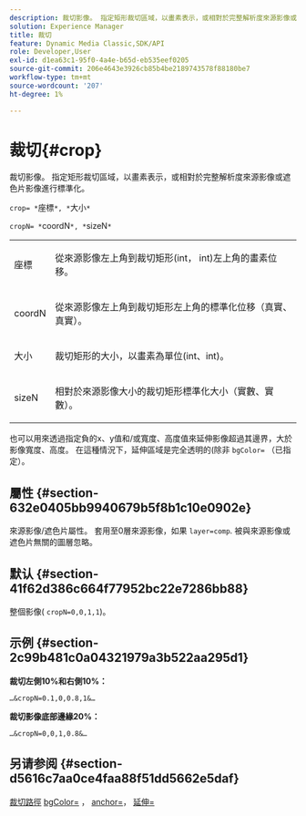 ```yaml
---
description: 裁切影像。 指定矩形裁切區域，以畫素表示，或相對於完整解析度來源影像或遮色片影像進行標準化。
solution: Experience Manager
title: 裁切
feature: Dynamic Media Classic,SDK/API
role: Developer,User
exl-id: d1ea63c1-95f0-4a4e-b65d-eb535eef0205
source-git-commit: 206e4643e3926cb85b4be2189743578f88180be7
workflow-type: tm+mt
source-wordcount: '207'
ht-degree: 1%

---
```


# 裁切{#crop}

裁切影像。 指定矩形裁切區域，以畫素表示，或相對於完整解析度來源影像或遮色片影像進行標準化。

`crop= *`座標`*, *`大小`*`

`cropN= *`coordN`*, *`sizeN`*`

<table id="simpletable_472A9AD67AA64419B0877B0535F8B14A"> 
 <tr class="strow"> 
  <td class="stentry"> <p><span class="codeph"> <span class="varname"> 座標</span></span> </p> </td> 
  <td class="stentry"> <p>從來源影像左上角到裁切矩形(int， int)左上角的畫素位移。 </p></td> 
 </tr> 
 <tr class="strow"> 
  <td class="stentry"> <p><span class="codeph"> <span class="varname"> coordN</span></span> </p> </td> 
  <td class="stentry"> <p>從來源影像左上角到裁切矩形左上角的標準化位移（真實、真實）。 </p></td> 
 </tr> 
 <tr class="strow"> 
  <td class="stentry"> <p><span class="codeph"> <span class="varname"> 大小</span></span> </p></td> 
  <td class="stentry"> <p>裁切矩形的大小，以畫素為單位(int、int)。 </p></td> 
 </tr> 
 <tr class="strow"> 
  <td class="stentry"> <p><span class="codeph"> <span class="varname"> sizeN</span></span> </p></td> 
  <td class="stentry"> <p>相對於來源影像大小的裁切矩形標準化大小（實數、實數）。 </p></td> 
 </tr> 
</table>

也可以用來透過指定負的x、y值和/或寬度、高度值來延伸影像超過其邊界，大於影像寬度、高度。 在這種情況下，延伸區域是完全透明的(除非 `bgColor=` （已指定）。

## 屬性 {#section-632e0405bb9940679b5f8b1c10e0902e}

來源影像/遮色片屬性。 套用至0層來源影像，如果 `layer=comp`. 被與來源影像或遮色片無關的圖層忽略。

## 默认 {#section-41f62d386c664f77952bc22e7286bb88}

整個影像( `cropN=0,0,1,1`)。

## 示例 {#section-2c99b481c0a04321979a3b522aa295d1}

**裁切左側10%和右側10%：**

`…&cropN=0.1,0,0.8,1&…`

**裁切影像底部邊緣20%：**

`…&cropN=0,0,1,0.8&…`

## 另请参阅 {#section-d5616c7aa0ce4faa88f51dd5662e5daf}

[裁切路徑](/help/aem-is-ir-api/is-api/http-ref/image-serving-api-ref/c-http-protocol-reference/c-command-reference/r-croppath.md) [bgColor=](../../../../../is-api/http-ref/image-serving-api-ref/c-http-protocol-reference/c-command-reference/r-bgcolor.md#reference-441371ba4ef54fe781887c5ae448f6ab) ， [anchor=](../../../../../is-api/http-ref/image-serving-api-ref/c-http-protocol-reference/c-command-reference/r-anchor.md#reference-6661e548ab284b82828d8d94c8ddeb7c)， [延伸=](../../../../../is-api/http-ref/image-serving-api-ref/c-http-protocol-reference/c-command-reference/r-extend.md#reference-7e9156beb285459d830e2d56782a74ac)
